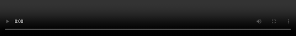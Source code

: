 # Gita-GPT:

**Gita  GPT** is a conversational  agent built to help users interact with LLM answering just like the way ***Bhagwan SHRI KRISHNA*** has interacted with *Arjun*.
<Image><center>
![Lord Krishna ](image.png)</center>
</Image>


## Workflow:
* Intially the english version of ***Bhagavadgita*** was taken and with the text and metadata was properly extarcted PAGE wise with thhe help of **PyPDF2**

* Now the extracted text is embedded and stored into sqlite database using **chromadb** and its default embedding funciton **all-minilm-l6-v2**

* The code for proper text extraction is at [extract.py](extract.py). 


* Now, after creating a knowledge base we shall usse the retieval functionality provided by the **chromadb** library.

```python
pages= []
data=[]
ids = []
load_dotenv()
#ChromDB Client intialization
client = chromadb.PersistentClient(path='data')

reader = PdfReader("Bhagavad-gita_ english.pdf")

 def extract_raw_text():
     for i in range(42,1030):
         page = reader.pages[i]
         pages.append({  
             'pno': i,
         })
         data.append(page.extract_text())
         ids.append(f'pg-{i}')
 extract_raw_text()

 if len(data)!= 0:
         collection.add(
         documents=data,
         metadatas=pages,
         ids = ids
     )
```

**But the above part of  the code is commented out  as to not initiate the extraction function whenever the context is retrieved since the *chromadb* client is exported to [context.py](context.py)**

```python
from dotenv import load_dotenv
from extract import client
load_dotenv()

collection  = client.get_collection('mygita')
```

* The code for context retreival along with the metadata required for this **RAG** pipeline is present at [context.py](context.py)


```python
def context_retreival(query: str):
    results = collection.query(
        query_texts=[query],
        n_results=5
    )
    final_list=[]
    [documents] = results['documents']
    [metadatas] = results['metadatas']
    for i in range(len(documents)):
        final_list.append({f'document_{i}':
            {'document':documents[i],
            'metadata': metadatas[i]}
        })
    return str(final_list)
```
* The conversation agent is entirely built using **langchain and langraph**

<Image><center>
![alt text](image-1.png)</center>
</Image>

* This is the graph of the workflow and  coming to the architecture of conversation flow, the entire interaction is based out of memory using **persistent DB architecture**. In the backend messages are managed using **SQLite** or **Postgres**

***You can study more about adding prompt templates and managing hisstory for a conversational flow refering to these links  :***

1. [Building a chatbot](https://python.langchain.com/docs/tutorials/chatbot/) : Refer through Message Persistencce and Prompt Templates
2. [Persistence](https://langchain-ai.github.io/langgraph/concepts/persistence/#values): Understanding the concepts of persistence like thread ids, checkpoints, memory store etc.
```python
{"configurable": {"thread_id": "1"}}
```

* This particcular funcctionality is present at [graph.py](graph.py)

* And finally a simple api route has been built using **FastAPI** refer to [llm.py](llm.py)
```python
@app.get("/")
def send_response(conversation_id: str,query:str):
    config = {"configurable": {"thread_id": f"{conversation_id}"}}
    input_messages = [HumanMessage(query)]
    context =  context_retreival(query=query)
    output = flow.invoke(input={"messages": input_messages,"context":context },config=config)
    return output["messages"][-1]
```
## Implementation
* Create an env file and make sure you provide a groq api key like
>GROQ_API_KEY='your_api_key'
* 
## Libraries used

1. ***chromadb***
2. ***fastapi***
3. ***langchain***
4. ***langchain-groq***
5. ***langgraph***
6. ***PyPDF2***
## Implementation

1. Clone the repo:
> git clone 'URL'

2. If you want create a venv in your vscode selecting the python version after that activate using
>.venv/Scripts/activate

3. Now you can install the necessary libraries using
> pip install requirements.txt

4. To run the server
> fastapi dev llm.py

5. Go to [Docs](http://localhost:8000/docs) of the server hosted at 8000 or add ***/docs*** at the end of the server url

6. Read the doc and try out the route to get a response

## USP
* Each unique thread id can be unique catering multiple threads for multiple users

## Demo
<video src="https://www.loom.com/embed/f5a55ed1631546aaaba0c7af9e3c1d5a?sid=9deca8af-eef9-409c-afb8-7b00684ddcab" frameborder="0" webkitallowfullscreen mozallowfullscreen allowfullscreen style="position: absolute; top: 0; left: 0; width: 100%; height: 100%;"></video>
